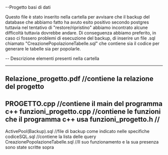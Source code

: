 --Progetto basi di dati


Questo file è stato inserito nella cartella per avvisare che il backup del database che abbiamo fatto ha avuto esito positivo secondo postgres tuttavia nel tentativo di "restore/ripristino" abbiamo incontrato alcune difficoltà tuttavia dovrebbe andare. Di conseguenza abbiamo preferito, in caso ci fossero problemi di esecuzione del backup, di inserire un file .sql chiamato "CreazionePopolazioneTabelle.sql" che contiene sia il codice per generare le tabelle sia per popolarle.

-- Descrizione elementi presenti nella cartella

---
Relazione_progetto.pdf //contiene la relazione del progetto
---
PROGETTO.cpp		//contiene il main del programma c++
funzioni_progetto.cpp	//contiene le funzioni che il programma c++ usa
funzioni_progetto.h	//
---
ActivePool(Backup).sql 		//file di backup come indicato nelle specifiche
codiceSQL.sql 			//contiene la lista delle query
CreazionePopolazioneTabelle.sql //Il suo funzionamento e la sua presenza sono state scritte sopra